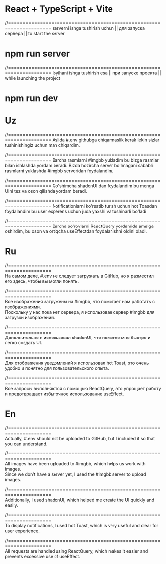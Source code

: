 # React + TypeScript + Vite

//=====================================================================
serverni ishga tushirish uchun  || для запуска сервера || to start the server
# npm run server

//=====================================================================
loyihani ishga tushirish esa ||  при запуске проекта || while launching the project
# npm run dev


# Uz

//=====================================================================
Aslida #.env githubga chiqarmaslik kerak lekin sizlar tushinishingiz uchun man chiqardim.

//=====================================================================
Barcha rasmlarni #imgbb  yukladim bu bizga rasmlar bilan ishlashda yordam beradi. Bizda hozircha server bo'lmagani sababli rasmlarni yuklashda #imgbb serveridan foydalandim.

//=====================================================================
Qo'shimcha shadcnUI dan foydalandim bu menga UIni tez va oson qilishda yordam beradi.

//=====================================================================
Notificationlarni ko'rsatib turish uchun hot Toasdan foydalandim bu user experens uchun juda yaxshi va tushinarli bo'ladi

//=====================================================================
Barcha so'rovlarni ReactQuery yordamida amalga oshirdim, bu oson va ortiqcha useEffectdan foydalanishni oldini oladi.

# Ru

//=====================================================================  
На самом деле, #.env не следует загружать в GitHub, но я разместил его здесь, чтобы вы могли понять.  

//=====================================================================  
Все изображения загружены на #imgbb, что помогает нам работать с изображениями.  
Поскольку у нас пока нет сервера, я использовал сервер #imgbb для загрузки изображений.  

//=====================================================================  
Дополнительно я использовал shadcnUI, что помогло мне быстро и легко создать UI.  

//=====================================================================  
Для отображения уведомлений я использовал hot Toast, это очень удобно и понятно для пользовательского опыта.  

//=====================================================================  
Все запросы выполняются с помощью ReactQuery, это упрощает работу и предотвращает избыточное использование useEffect.  



# En

//=====================================================================  
Actually, #.env should not be uploaded to GitHub, but I included it so that you can understand.  

//=====================================================================  
All images have been uploaded to #imgbb, which helps us work with images.  
Since we don’t have a server yet, I used the #imgbb server to upload images.  

//=====================================================================  
Additionally, I used shadcnUI, which helped me create the UI quickly and easily.  

//=====================================================================  
To display notifications, I used hot Toast, which is very useful and clear for user experience.  

//=====================================================================  
All requests are handled using ReactQuery, which makes it easier and prevents excessive use of useEffect.  

